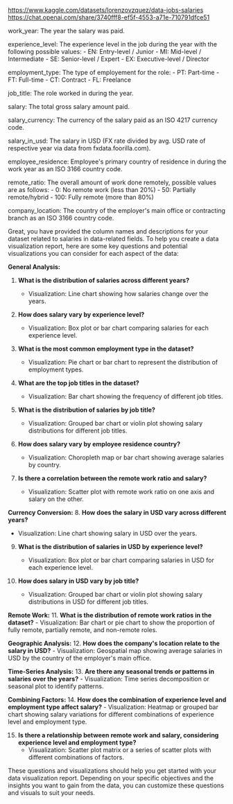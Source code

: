 https://www.kaggle.com/datasets/lorenzovzquez/data-jobs-salaries
https://chat.openai.com/share/3740fff8-ef5f-4553-a71e-710791dfce51

work_year: The year the salary was paid.

experience_level: The experience level in the job during the year with the following possible values: - EN: Entry-level / Junior - MI: Mid-level / Intermediate - SE: Senior-level / Expert - EX: Executive-level / Director

employment_type: The type of employement for the role: - PT: Part-time - FT: Full-time - CT: Contract - FL: Freelance

job_title: The role worked in during the year.

salary: The total gross salary amount paid.

salary_currency: The currency of the salary paid as an ISO 4217 currency code.

salary_in_usd: The salary in USD (FX rate divided by avg. USD rate of respective year via data from fxdata.foorilla.com).

employee_residence: Employee's primary country of residence in during the work year as an ISO 3166 country code.

remote_ratio: The overall amount of work done remotely, possible values are as follows: - 0: No remote work (less than 20%) - 50: Partially remote/hybrid - 100: Fully remote (more than 80%)

company_location: The country of the employer's main office or contracting branch as an ISO 3166 country code.


Great, you have provided the column names and descriptions for your dataset related to salaries in data-related fields. To help you create a data visualization report, here are some key questions and potential visualizations you can consider for each aspect of the data:

**General Analysis:**
1. **What is the distribution of salaries across different years?**
   - Visualization: Line chart showing how salaries change over the years.

2. **How does salary vary by experience level?**
   - Visualization: Box plot or bar chart comparing salaries for each experience level.

3. **What is the most common employment type in the dataset?**
   - Visualization: Pie chart or bar chart to represent the distribution of employment types.

4. **What are the top job titles in the dataset?**
   - Visualization: Bar chart showing the frequency of different job titles.

5. **What is the distribution of salaries by job title?**
   - Visualization: Grouped bar chart or violin plot showing salary distributions for different job titles.

6. **How does salary vary by employee residence country?**
   - Visualization: Choropleth map or bar chart showing average salaries by country.

7. **Is there a correlation between the remote work ratio and salary?**
   - Visualization: Scatter plot with remote work ratio on one axis and salary on the other.

**Currency Conversion:**
8. **How does the salary in USD vary across different years?**
   - Visualization: Line chart showing salary in USD over the years.

9. **What is the distribution of salaries in USD by experience level?**
   - Visualization: Box plot or bar chart comparing salaries in USD for each experience level.

10. **How does salary in USD vary by job title?**
    - Visualization: Grouped bar chart or violin plot showing salary distributions in USD for different job titles.

**Remote Work:**
11. **What is the distribution of remote work ratios in the dataset?**
    - Visualization: Bar chart or pie chart to show the proportion of fully remote, partially remote, and non-remote roles.

**Geographic Analysis:**
12. **How does the company's location relate to the salary in USD?**
    - Visualization: Geospatial map showing average salaries in USD by the country of the employer's main office.

**Time-Series Analysis:**
13. **Are there any seasonal trends or patterns in salaries over the years?**
    - Visualization: Time series decomposition or seasonal plot to identify patterns.

**Combining Factors:**
14. **How does the combination of experience level and employment type affect salary?**
    - Visualization: Heatmap or grouped bar chart showing salary variations for different combinations of experience level and employment type.

15. **Is there a relationship between remote work and salary, considering experience level and employment type?**
    - Visualization: Scatter plot matrix or a series of scatter plots with different combinations of factors.


These questions and visualizations should help you get started with your data visualization report. Depending on your specific objectives and the insights you want to gain from the data, you can customize these questions and visuals to suit your needs.